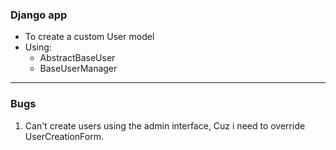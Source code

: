 ### Django app
- To create a custom User model
- Using:
    - AbstractBaseUser
    - BaseUserManager

---

### Bugs
1. Can't create users using the admin interface, Cuz i need to override UserCreationForm.

